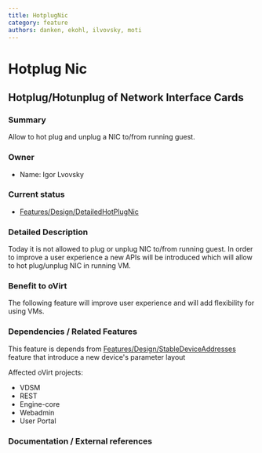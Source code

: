 ```yaml
---
title: HotplugNic
category: feature
authors: danken, ekohl, ilvovsky, moti
---
```


# Hotplug Nic

## Hotplug/Hotunplug of Network Interface Cards

### Summary

Allow to hot plug and unplug a NIC to/from running guest.

### Owner

*   Name: Igor Lvovsky


### Current status

*   [Features/Design/DetailedHotPlugNic](/develop/release-management/features/ux/detailedhotplugnic.html)


### Detailed Description

Today it is not allowed to plug or unplug NIC to/from running guest. In order to improve a user experience a new APIs will be introduced which will allow to hot plug/unplug NIC in running VM.

### Benefit to oVirt

The following feature will improve user experience and will add flexibility for using VMs.

### Dependencies / Related Features

This feature is depends from [Features/Design/StableDeviceAddresses](/develop/release-management/features/virt/stabledeviceaddresses.html) feature that introduce a new device's parameter layout

Affected oVirt projects:

*   VDSM
*   REST
*   Engine-core
*   Webadmin
*   User Portal

### Documentation / External references



